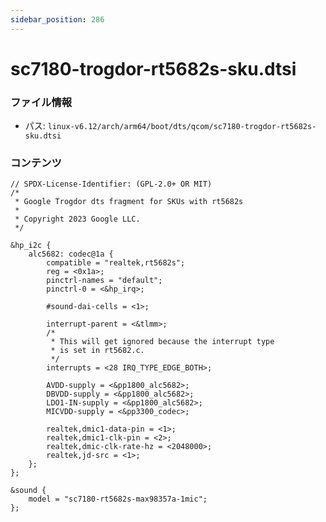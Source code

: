 ```yaml
---
sidebar_position: 286
---
```

# sc7180-trogdor-rt5682s-sku.dtsi

### ファイル情報

- パス: `linux-v6.12/arch/arm64/boot/dts/qcom/sc7180-trogdor-rt5682s-sku.dtsi`

### コンテンツ

```dtsi
// SPDX-License-Identifier: (GPL-2.0+ OR MIT)
/*
 * Google Trogdor dts fragment for SKUs with rt5682s
 *
 * Copyright 2023 Google LLC.
 */

&hp_i2c {
	alc5682: codec@1a {
		compatible = "realtek,rt5682s";
		reg = <0x1a>;
		pinctrl-names = "default";
		pinctrl-0 = <&hp_irq>;

		#sound-dai-cells = <1>;

		interrupt-parent = <&tlmm>;
		/*
		 * This will get ignored because the interrupt type
		 * is set in rt5682.c.
		 */
		interrupts = <28 IRQ_TYPE_EDGE_BOTH>;

		AVDD-supply = <&pp1800_alc5682>;
		DBVDD-supply = <&pp1800_alc5682>;
		LDO1-IN-supply = <&pp1800_alc5682>;
		MICVDD-supply = <&pp3300_codec>;

		realtek,dmic1-data-pin = <1>;
		realtek,dmic1-clk-pin = <2>;
		realtek,dmic-clk-rate-hz = <2048000>;
		realtek,jd-src = <1>;
	};
};

&sound {
	model = "sc7180-rt5682s-max98357a-1mic";
};

```
